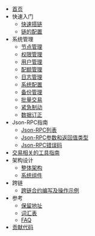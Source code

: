 - [首页](index.md)
- 快速入门
    - [快速搭链](chain/getting_started.md)
    - [链的配置](chain/config_tool.md)
- 系统管理
    - [节点管理](system_management/node.md)
    - [权限管理](system_management/permission.md)
    - [用户管理](system_management/user.md)
    - [配额管理](system_management/quota.md)
    - [日志管理](system_management/log.md)
    - [系统配置](system_management/sys.md)
    - [备份管理](system_management/snapshot.md)
    - [批量交易](system_management/batch_tx.md)
    - [紧急制动](system_management/emergency_brake.md)
    - [数据订正](system_management/amend.md)
- Json-RPC指南
    - [Json-RPC列表](rpc_guide/rpc.md)
    - [Json-RPC参数和返回值类型](rpc_guide/rpc-types.md)
    - [Json-RPC错误码](rpc_guide/rpc_error_code.md)
- [交易相关的工具指南](txtool.md)
- 架构设计
    - [整体架构](architecture/architecture.md)
    - [系统组件](architecture/components.md)
- 跨链
    - [跨链合约编写及操作示例](crosschain/crosschain_contract_example.md)
- 参考
    - [保留地址](reference/addresses.md)
    - [词汇表](reference/glossary.md)
    - [FAQ](reference/faq.md)
- [贡献代码](contributing.md)
